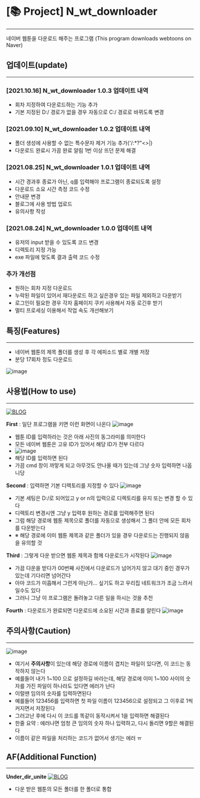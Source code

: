 # [📚 Project] N_wt_downloader
---
네이버 웹툰을 다운로드 해주는 프로그램
(This program  downloads webtoons on Naver)

## 업데이트(update)
---
### [2021.10.16] N_wt_downloader 1.0.3 업데이트 내역
- 회차 지정하여 다운로드하는 기능 추가
- 기본 지정된 D:/ 경로가 없을 경우 자동으로 C:/ 경로로 바뀌도록 변경

### [2021.09.10] N_wt_downloader 1.0.2 업데이트 내역
- 폴더 생성에 사용할 수 없는 특수문자 제거 기능 추가('/:*?"<>|)
- 다운로드 완료시 가끔 완료 알림 1번 이상 뜨던 문제 해결

### [2021.08.25] N_wt_downloader 1.0.1 업데이트 내역
- 시간 경과후 종료가 아닌, q를 입력해야 프로그램이 종료되도록 설정
- 다운로드 소요 시간 측정 코드 수정
- 안내문 변경
- 블로그에 사용 방법 업로드
- 유의사항 작성

### [2021.08.24] N_wt_downloader 1.0.0 업데이트 내역
- 유저의 input 받을 수 있도록 코드 변경
- 디렉토리 지정 가능
- exe 파일에 맞도록 결과 출력 코드 수정

### 추가 개선점
- 원하는 회차 지정 다운로드
- 누락된 파일이 있어서 재다운로드 하고 싶은경우 있는 파일 제외하고 다운받기
- 로그인이 필요한 경우 각자 홈페이지 쿠키 사용해서 자동 로긴후 받기
- 멀티 프로세싱 이용해서 작업 속도 개선해보기

## 특징(Features)
---
- 네이버 웹툰의 제목 폴더를 생성 후 각 에피소드 별로 개별 저장
- 분당 17회차 정도 다운로드

![image](https://user-images.githubusercontent.com/61686603/134801185-c4452e9b-af8f-4387-8c07-bb56101354f7.png)


## 사용법(How to use)
----
[![BLOG](https://user-images.githubusercontent.com/61686603/135449625-8fa1d72e-2ed4-4f80-9f69-490b558561b2.png)](https://blog.naver.com/ws4232/222482194890)


**First** : 일단 프로그램을 키면 이런 화면이 나온다
![image](https://user-images.githubusercontent.com/61686603/134801219-7ff581c7-81ce-4861-8143-cce46632cbfa.png)
- 웹툰 ID를 입력하라는 것은 아래 사진의 동그라미를 의미한다
- 모든 네이버 웹툰은 고유 ID가 있어서 해당 ID가 전부 다르다
- ![image](https://user-images.githubusercontent.com/61686603/134801226-c2f5e3c9-311f-474d-b964-d1b49a42814c.png)
- 해당 ID를 입력하면 된다
- 가끔 cmd 창이 까맣게 되고 아무것도 안나올 때가 있는데 그냥 숫자 입력하면 나옵니당


**Second** : 입력하면 기본 디렉토리를 지정할 수 있다
![image](https://user-images.githubusercontent.com/61686603/134801260-f2745cec-0c9e-4ffa-99a9-95b62fe640b8.png)

- 기본 세팅은 D:/로 되어있고 y or n의 입력으로 디렉토리를 유지 또는 변경 할 수 있다
- 디렉토리 변경시엔 그냥 y 입력후 원하는 경로를 입력해주면 된다
- 그럼 해당 경로에 웹툰 제목으로 폴더를 자동으로 생성해서 그 폴더 안에 모든 회차를 다운받는다
- ※ 해당 경로에 이미 웹툰 제목과 같은 폴더가 있을 경우 다운로드는 진행되지 않음을 유의할 것

**Third** : 그렇게 다운 받으면 웹툰 제목과 함께 다운로드가 시작된다
![image](https://user-images.githubusercontent.com/61686603/134801266-9aab79a3-2f66-414f-8d64-5160b017f66d.png)
- 가끔 다운을 받다가 00번째 사진에서 다운로드가 넘어가지 않고 대기 중인 경우가 있는데 기다리면 넘어간다
- 아마 코드가 미흡해서 그런게 아닌가... 싶기도 하고 우리집 네트워크가 조금 느려서 일수도 있다
- 그러니 그냥 이 프로그램은 돌려놓고 다른 일을 하시는 것을 추천

**Fourth** : 다운로드가 완료되면 다운로드에 소요된 시간과 종료를 알린다
![image](https://user-images.githubusercontent.com/61686603/134801283-9a6ac168-a047-46a6-80bf-b7ff4dfff5d2.png)

## 주의사항(Caution)
----
![image](https://user-images.githubusercontent.com/61686603/134801439-6ad3e838-1625-42f9-a5ad-7ddee59fae58.png)
- 여기서 **주의사항**이 있는데 해당 경로에 이름이 겹치는 파일이 있다면, 이 코드는 동작하지 않는다
- 예를들어 내가 1~100 으로 설정하길 바라는데, 해당 경로에 이미 1~100 사이의 숫자를 가진 파일이 하나라도 있다면 에러가 난다
- 이럴땐 임의의 숫자를 입력하면된다
- 예를들어 123456를 입력하면 첫 파일 이름이 123456으로 설정되고 그 이후로 1씩 커지면서 저장된다
- 그러고난 후에 다시 이 코드를 똑같이 동작시켜서 1을 입력하면 해결된다
- 한줄 요약 : 에러나면 엄청 큰 임의의 숫자 하나 입력하고, 다시 돌리면 9할은 해결된다
- 이름이 같은 파일을 처리하는 코드가 없어서 생기는 에러 ㅠ

## AF(Additional Function)
----

**Under_dir_unite**
[![BLOG](https://user-images.githubusercontent.com/61686603/135449625-8fa1d72e-2ed4-4f80-9f69-490b558561b2.png)](https://blog.naver.com/ws4232/222501619886)

- 다운 받은 웹툰의 모든 폴더를 한 폴더로 통합

